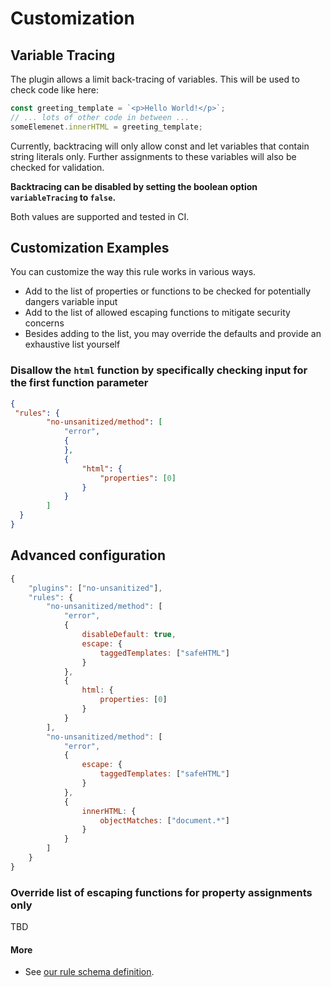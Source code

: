# Customization

## Variable Tracing
The plugin allows a limit back-tracing of variables.
This will be used to check code like here:
```js
const greeting_template = `<p>Hello World!</p>`;
// ... lots of other code in between ...
someElemenet.innerHTML = greeting_template;
```

Currently, backtracing will only allow const and let variables that contain string literals only.
Further assignments to these variables will also be checked for validation.

**Backtracing can be disabled by setting the boolean
option `variableTracing` to `false`.**

Both values are supported and tested in CI.


## Customization Examples

You can customize the way this rule works in various ways.
* Add to the list of properties or functions to be checked for potentially
dangers variable input
* Add to the list of allowed escaping functions to mitigate security concerns
* Besides adding to the list, you may override the defaults and provide an exhaustive list yourself


### Disallow the `html` function by specifically checking input for the first function parameter
```json
{
 "rules": {
        "no-unsanitized/method": [
            "error",
            {
            },
            {
                "html": {
                    "properties": [0]
                }
            }
        ]
  }
}
```

## Advanced configuration

```js
{
    "plugins": ["no-unsanitized"],
    "rules": {
        "no-unsanitized/method": [
            "error",
            {
                disableDefault: true,
                escape: {
                    taggedTemplates: ["safeHTML"]
                }
            },
            {
                html: {
                    properties: [0]
                }
            }
        ],
        "no-unsanitized/method": [
            "error",
            {
                escape: {
                    taggedTemplates: ["safeHTML"]
                }
            },
            {
                innerHTML: {
                    objectMatches: ["document.*"]
                }
            }
        ]
    }
}
```

### Override list of escaping functions for property assignments only 
TBD


#### More
* See [our rule schema definition](SCHEMA.md). 

